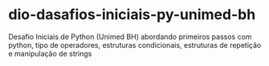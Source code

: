 # dio-dasafios-iniciais-py-unimed-bh
Desafio Iniciais de Python (Unimed BH) abordando primeiros passos com python, tipo de operadores, estruturas condicionais, estruturas de repetição e manipulação de strings
